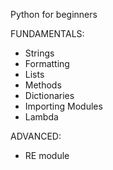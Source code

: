 Python for beginners

FUNDAMENTALS:

- Strings
- Formatting
- Lists
- Methods
- Dictionaries 
- Importing Modules 
- Lambda
 

ADVANCED:

- RE module

